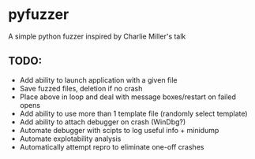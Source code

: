 pyfuzzer
========

A simple python fuzzer inspired by Charlie Miller's talk

TODO:
-----
- Add ability to launch application with a given file
- Save fuzzed files, deletion if no crash
- Place above in loop and deal with message boxes/restart on failed opens
- Add ability to use more than 1 template file (randomly select template)
- Add ability to attach debugger on crash (WinDbg?)
- Automate debugger with scipts to log useful info + minidump
- Automate explotability analysis
- Automatically attempt repro to eliminate one-off crashes
